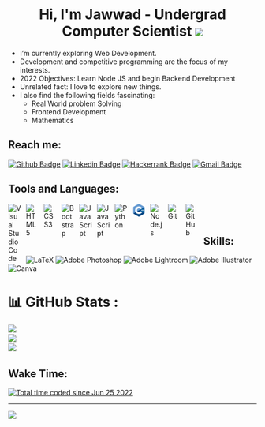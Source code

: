 <h1 align="center"> Hi, I'm Jawwad - Undergrad Computer Scientist <img src="https://media.giphy.com/media/hvRJCLFzcasrR4ia7z/giphy.gif" width="25px"></h1>

<div align="left">

  - I’m currently exploring Web Development.
  - Development and competitive programming are the focus of my interests.
  - 2022 Objectives: Learn Node JS and begin Backend Development
  - Unrelated fact: I love to explore new things.
  - I also find the following fields fascinating:
    - Real World problem Solving
    - Frontend Development
    - Mathematics
</div>

## Reach me:
[![Github Badge](http://img.shields.io/badge/-Github-black?style=flat-square&logo=github&link=https://github.com/Muhammad-Jawwad/)](https://github.com/Muhammad-Jawwad/) 
[![Linkedin Badge](https://img.shields.io/badge/-LinkedIn-blue?style=flat-square&logo=Linkedin&logoColor=white&link=https://www.linkedin.com/in/syed-muhammad-jawwad/)](https://www.linkedin.com/in/syed-muhammad-jawwad/)
[![Hackerrank Badge](https://img.shields.io/badge/-Hackerrank-2EC866?style=flat-square&logo=HackerRank&logoColor=white&link=https://www.hackerrank.com/muhammadjawwad41)](https://www.hackerrank.com/muhammadjawwad41)
[![Gmail Badge](https://img.shields.io/badge/-Gmail-d14836?style=flat-square&logo=Gmail&logoColor=white&link=mailto:muhammadjawwad417@gmail.com)](mailto:muhammadjawwad417@gmail.com)

## Tools and Languages:

<img align="left" alt="Visual Studio Code" width="26px" src="https://cdn.jsdelivr.net/gh/devicons/devicon/icons/vscode/vscode-original.svg" style="padding-right:10px;" />
<img align="left" alt="HTML5" width="26px" src="https://cdn.jsdelivr.net/gh/devicons/devicon/icons/html5/html5-original.svg" style="padding-right:10px;" />
<img align="left" alt="CSS3" width="26px" src="https://cdn.jsdelivr.net/gh/devicons/devicon/icons/css3/css3-original.svg" style="padding-right:10px;"/>
<img align="left" alt="Bootstrap" width="26px" src="https://cdn.jsdelivr.net/gh/devicons/devicon/icons/bootstrap/bootstrap-original.svg" style="padding-right:10px;" />
<img align="left" alt="JavaScript" width="26px" src="https://cdn.jsdelivr.net/gh/devicons/devicon/icons/javascript/javascript-original.svg" style="padding-right:10px;" />
<img align="left" alt="JavaScript" width="26px" src="https://cdn.jsdelivr.net/gh/devicons/devicon/icons/sass/sass-original.svg" style="padding-right:10px;" />
<img align="left" alt="Python" width="26px" src="https://cdn.jsdelivr.net/gh/devicons/devicon/icons/python/python-original.svg" style="padding-right:10px;" />
<img align="left" alt="cplusplus" width="26px" src="https://raw.githubusercontent.com/devicons/devicon/master/icons/cplusplus/cplusplus-original.svg" style="padding-right:10px;" />
<img align="left" alt="Node.js" width="26px" src="https://cdn.jsdelivr.net/gh/devicons/devicon/icons/nodejs/nodejs-original.svg" style="padding-right:10px;" />
<img align="left" alt="Git" width="26px" src="https://cdn.jsdelivr.net/gh/devicons/devicon/icons/git/git-original.svg" style="padding-right:10px;" />
<img align="left" alt="GitHub" width="26px" src="https://user-images.githubusercontent.com/3369400/139447912-e0f43f33-6d9f-45f8-be46-2df5bbc91289.png" style="padding-right:10px;" />
<br />
<br />

## Skills: 
 ![LaTeX](https://img.shields.io/badge/latex-%23008080.svg?style=for-the-badge&logo=latex&logoColor=white) ![Adobe Photoshop](https://img.shields.io/badge/adobephotoshop-%2331A8FF.svg?style=for-the-badge&logo=adobephotoshop&logoColor=white) ![Adobe Lightroom](https://img.shields.io/badge/Adobe%20Lightroom-31A8FF.svg?style=for-the-badge&logo=Adobe%20Lightroom&logoColor=white) ![Adobe Illustrator](https://img.shields.io/badge/adobeillustrator-%23FF9A00.svg?style=for-the-badge&logo=adobeillustrator&logoColor=white) ![Canva](https://img.shields.io/badge/Canva-%2300C4CC.svg?style=for-the-badge&logo=Canva&logoColor=white)

# 📊 GitHub Stats :
![](https://github-readme-stats.vercel.app/api?username=Muhammad-Jawwad&theme=radical&hide_border=false&include_all_commits=false&count_private=false)<br/>
![](https://github-readme-streak-stats.herokuapp.com/?user=Muhammad-Jawwad&theme=radical&hide_border=false)<br/>
![](https://github-readme-stats.vercel.app/api/top-langs/?username=Muhammad-Jawwad&theme=radical&hide_border=false&include_all_commits=false&count_private=false&layout=compact)

## Wake Time:
<a href="https://wakatime.com/@123e4bd5-09da-4250-b05c-75aef9ff3d0b"><img src="https://wakatime.com/badge/user/123e4bd5-09da-4250-b05c-75aef9ff3d0b.svg" alt="Total time coded since Jun 25 2022" /></a>
 
---
[![](https://visitcount.itsvg.in/api?id=Muhammad-Jawwad&icon=0&color=0)](https://visitcount.itsvg.in)
